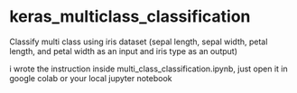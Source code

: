 # keras_multiclass_classification
Classify multi class using iris dataset (sepal length, sepal width, petal length, and petal width as an input and iris type as an output)

i wrote the instruction inside multi_class_classification.ipynb, just open it in google colab or your local jupyter notebook
